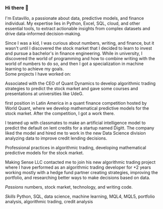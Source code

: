 ### Hi there 👋

I'm Estavillo, a passionate about data, predictive models, and finance individual. My expertise lies in Python, Excel, SQL, cloud, and other essential tools, to extract actionable insights from complex datasets and drive data-informed decision-making. 


Since I was a kid, I was curious about numbers, writing, and finance, but it wasn't until I discovered the stock market that I decided to learn to invest and pursue a bachelor's in finance engineering.  While in university, I discovered the world of programming and how to combine writing with the world of numbers to do so, and then I got a specialization in machine learning to achieve my goals.  
Some projects I have worked on: 


Associated with the CEO of Quant Dynamics to develop algorithmic trading strategies to predict the stock market and gave some courses and presentations at universities like UdeG. 

first position in Latin America in a quant finance competition hosted by World Quant, where we develop mathematical predictive models for the stock market. After the competition, I got a work there.  

I teamed up with classmates to make an artificial intelligence model to predict the default on lent credits for a startup named Digitt. The company liked the model and hired me to work in the new Data Science division analyzing data to improve credit lending decisions. 

Professional practices in algorithmic trading, developing mathematical predictive models for the stock market. 

Making Sense LLC contacted me to join his new algorithmic trading project where I have performed as an algorithmic trading developer for +2 years working mostly with a hedge fund partner creating strategies, improving the portfolio, and researching better ways to make decisions based on data.


*Passions*
numbers, stock market, technology, and writing code.

*Skills*
Python, SQL, data science, machine learning, MQL4, MQL5, portfolio analysis, algorithmic trading, credit analysis




<!--
**estavillo97/estavillo97** is a ✨ _special_ ✨ repository because its `README.md` (this file) appears on your GitHub profile.



- 🔭 I’m currently working on ...
- 🌱 I’m currently learning ...
- 👯 I’m looking to collaborate on ...
- 🤔 I’m looking for help with ...
- 💬 Ask me about ...
- 📫 How to reach me: juanpabloestavillo@gmail.com 
                       https://www.linkedin.com/in/juan-pablo-estavillo-b71a14108/
- 😄 Pronouns: He/His
-->
